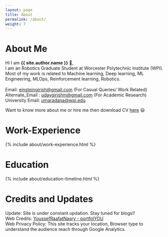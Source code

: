 ```yaml
---
layout: page
title: About
permalink: /about/
weight: 7
---
```


# **About Me**

Hi I am **{{ site.author.name }}** :wave:,<br>
I am an Robotics Graduate Student at Worcester Polytechnic Institute (WPI). Most of my work is related to Machine learning, Deep learning, ML Engineering, MLOps, Reinforcement learning, Robotics. <br>
<br>
Email: einsteingirish@gmail.com (For Casual Queries/ Work Related)\
Alternate_Email : udaygirishm@gmail.com (For Academic Research)
University Email: umaradana@wpi.edu
<br>

Want to know more about me or hire me then download CV [here](https://github.com/udaygirish/udaygirish.github.io/raw/master/assets/Uday_Girish_Maradana_Resume.pdf) :smiley: <br>
 
<!---
Resume - (https://github.com/udaygirish/udaygirish.github.io/raw/master/assets/Uday_Girish_Maradana_.pdf)
--->

# **Work-Experience**
<div class="row">
{% include about/work-experience.html %}
</div> 

# **Education**
<div class="row">
{% include about/education-timeline.html %}
</div> 


# **Credits and Updates**
Update: Site is under constant updation. Stay tuned for blogs!! <br>
Web Credits: [YoussefRaafatNasry - portfolYOU](https://github.com/YoussefRaafatNasry/portfolYOU) <br>
Web Privacy Policy: This site tracks your location, Browser type to understand the audience reach through Google Analytics.<br>

